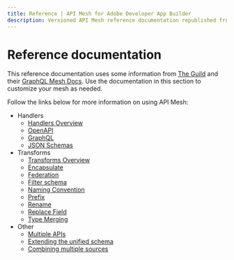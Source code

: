 ```yaml
---
title: Reference | API Mesh for Adobe Developer App Builder
description: Versioned API Mesh reference documentation republished from the GraphQL Mesh documentation site (under the MIT license).
---
```


# Reference documentation

This reference documentation uses some information from [The Guild] and their [GraphQL Mesh Docs]. Use the documentation in this section to customize your mesh as needed.

Follow the links below for more information on using API Mesh:

-  Handlers
   -  [Handlers Overview]
   -  [OpenAPI]
   -  [GraphQL]
   -  [JSON Schemas]
-  Transforms
   -  [Transforms Overview]
   -  [Encapsulate]
   -  [Federation]
   -  [Filter schema]
   -  [Naming Convention]
   -  [Prefix]
   -  [Rename]
   -  [Replace Field]
   -  [Type Merging]
-  Other
   -  [Multiple APIs]
   -  [Extending the unified schema](../gateway/extending-unified-schema.md)
   -  [Combining multiple sources](combining-multiple-sources.md)

<!-- Link Definitions -->
[OpenAPI]: handlers/openapi.md
[GraphQL]: handlers/graphql.md
[JSON Schemas]: handlers/json-schema.md
[Encapsulate]: transforms/encapsulate.md
[Federation]: transforms/federation.md
[Filter schema]: transforms/filter-schema.md
[Naming Convention]: transforms/naming-convention.md
[Prefix]: transforms/prefix.md
[Rename]: transforms/rename.md
[Replace Field]: transforms/replace-field.md
[Type Merging]: transforms/type-merging.md
[Multiple APIs]: multiple-apis.md
[The Guild]: https://www.the-guild.dev/
[MIT License]: https://github.com/Urigo/graphql-mesh/blob/master/LICENSE#L3
[GraphQL Mesh Docs]: https://www.graphql-mesh.com/docs/
[Handlers Overview]: ./handlers/index.md
[Transforms Overview]: ./transforms/index.md
